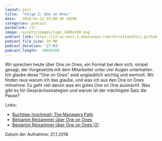 ```yaml
---
layout: post
title:  "Folge 2: One on Ones"
date:   2018-01-22 19:00:10 +0100
categories: podcast
permalink: /2/
image: /assets/images/logo_1400x100.png
podcast_link: https://s3.us-east-2.amazonaws.com/christianuhlcc.github.io/episodes/Podcast_Folge_2.mp3
podcast_file_size: 39 MB
podcast_duration: "27:03"
podcast_length:  38950160 
---
```


Wir sprechen heute über One on Ones, ein Format bei dem sich, simpel gesagt, der Vorgesetzte mit dem Mitarbeiter unter vier Augen unterhalten. Ich glaube diese "One on Ones" sind unglaublich wichtig und wertvoll. Wir finden raus warum ich das glaube, und was ich aus den One on Ones mitnehme. Es geht viel darum was ein gutes One on One ausmacht. Was gibt es für Gesprächsstrategien und warum ist der mächtigste Satz die Pause? 


Links:

- [Buchtipp (nochmal): The Managers Path](https://www.amazon.de/Managers-Path-Leaders-Navigating-Growth/dp/1491973897/ref=sr_1_1?ie=UTF8&qid=1512825365&sr=8-1&keywords=managers+path)
- [Benjamin Reizammer über One on Ones](https://squeakyvessel.com/2015/05/21/1on1-purpose-goals/)
- [Benjamin Reizammer über One on Ones (2)](https://squeakyvessel.com/2015/09/09/1on1-structure/)

Datum der Aufnahme: 21.1.2018